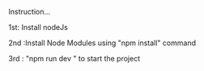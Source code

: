 Instruction...



1st: Install nodeJs

2nd :Install Node Modules using "npm install" command

3rd : "npm run dev " to start the project